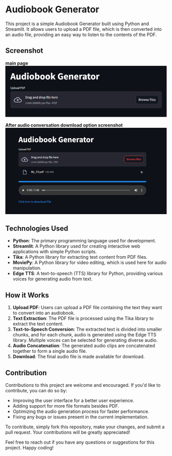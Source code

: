 # Audiobook Generator

This project is a simple Audiobook Generator built using Python and Streamlit. It allows users to upload a PDF file, which is then converted into an audio file, providing an easy way to listen to the contents of the PDF.

## Screenshot 

**main page**
![Screenshot 1](https://github.com/RefatHex/Automatic-PDF-to-Audiobook/blob/master/Screenshot_1.png)  

**After audio conversation download option screenshot**
![Screenshot 3](https://github.com/RefatHex/Automatic-PDF-to-Audiobook/blob/master/Screenshot_3.png)  

## Technologies Used

- **Python**: The primary programming language used for development.
- **Streamlit**: A Python library used for creating interactive web applications with simple Python scripts.
- **Tika**: A Python library for extracting text content from PDF files.
- **MoviePy**: A Python library for video editing, which is used here for audio manipulation.
- **Edge TTS**: A text-to-speech (TTS) library for Python, providing various voices for generating audio from text.

## How it Works

1. **Upload PDF**: Users can upload a PDF file containing the text they want to convert into an audiobook.
2. **Text Extraction**: The PDF file is processed using the Tika library to extract the text content.
3. **Text-to-Speech Conversion**: The extracted text is divided into smaller chunks, and for each chunk, audio is generated using the Edge TTS library. Multiple voices can be selected for generating diverse audio.
4. **Audio Concatenation**: The generated audio clips are concatenated together to form a single audio file.
5. **Download**: The final audio file is made available for download.

## Contribution

Contributions to this project are welcome and encouraged. If you'd like to contribute, you can do so by:

- Improving the user interface for a better user experience.
- Adding support for more file formats besides PDF.
- Optimizing the audio generation process for faster performance.
- Fixing any bugs or issues present in the current implementation.

To contribute, simply fork this repository, make your changes, and submit a pull request. Your contributions will be greatly appreciated!

Feel free to reach out if you have any questions or suggestions for this project. Happy coding!
